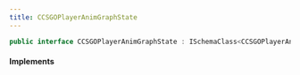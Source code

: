 ```yaml
---
title: CCSGOPlayerAnimGraphState
---
```


```csharp
public interface CCSGOPlayerAnimGraphState : ISchemaClass<CCSGOPlayerAnimGraphState>, ISchemaField, ISchemaClass, INativeHandle
```

#### Implements

